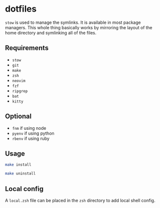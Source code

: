 # dotfiles

`stow` is used to manage the symlinks. It is available in most package managers.
This whole thing basically works by mirroring the layout of the home directory and symlinking all of the files.

## Requirements

- `stow`
- `git`
- `make`
- `zsh`
- `neovim`
- `fzf`
- `ripgrep`
- `bat`
- `kitty`

## Optional

- `fnm` if using node
- `pyenv` if using python
- `rbenv` if using ruby

## Usage

```sh
make install
```

```sh
make uninstall
```

## Local config

A `local.zsh` file can be placed in the `zsh` directory to add local shell config.
